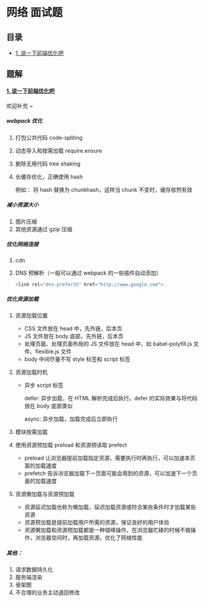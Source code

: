 # 网络 面试题

## 目录

- [1. 说一下前端优化吧](#1)

## 题解

#### <a href="#1" id="1">1. 说一下前端优化吧</a>

欢迎补充 ~

##### webpack 优化

1. 打包公共代码 code-spliting
2. 动态导入和按需加载 require.ensure
3. 删除无用代码 tree shaking
4. 长缓存优化，正确使用 hash

   例如： 将 hash 替换为 chunkhash，这样当 chunk 不变时，缓存依然有效

##### 减小资源大小

1. 图片压缩
2. 其他资源通过 gzip 压缩

##### 优化网络连接

1. cdn
2. DNS 预解析（一般可以通过 webpack 的一些插件自动添加）

   ```js
   <link rel="dns-prefecth" href="http://www.google.com">
   ```

##### 优化资源加载

1. 资源加载位置

   - CSS 文件放在 head 中，先外链，后本页
   - JS 文件放在 body 底部，先外链，后本页
   - 处理页面、处理页面布局的 JS 文件放在 head 中，如 babel-polyfill.js 文件、flexible.js 文件
   - body 中间尽量不写 style 标签和 script 标签

2. 资源加载时机

   - 异步 script 标签

     defer: 异步加载，在 HTML 解析完成后执行。defer 的实际效果与将代码放在 body 底部类似

     async: 异步加载，加载完成后立即执行

3. 模块按需加载
4. 使用资源预加载 preload 和资源预读取 prefect

   - preload 让浏览器提前加载指定资源，需要执行时再执行，可以加速本页面的加载速度
   - prefetch 告诉浏览器加载下一页面可能会用到的资源，可以加速下一个页面的加载速度

5. 资源懒加载与资源预加载
   - 资源延迟加载也称为懒加载，延迟加载资源或符合某些条件时才加载某些资源
   - 资源预加载是提前加载用户所需的资源，保证良好的用户体验
   - 资源懒加载和资源预加载都是一种错峰操作，在浏览器忙碌的时候不做操作，浏览器空间时，再加载资源，优化了网络性能

##### 其他：

1. 请求数据持久化
2. 服务端渲染
3. 骨架图
4. 不合理的业务主动退回修改

<br>
<br>
